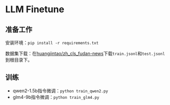 # LLM Finetune

## 准备工作

安装环境：`pip install -r requirements.txt`

数据集下载：在[huangjintao/zh_cls_fudan-news](https://modelscope.cn/datasets/huangjintao/zh_cls_fudan-news/files)下载`train.jsonl`和`test.jsonl`到根目录下。

## 训练

- qwen2-1.5b指令微调：`python train_qwen2.py`
- glm4-9b指令微调：`python train_glm4.py`